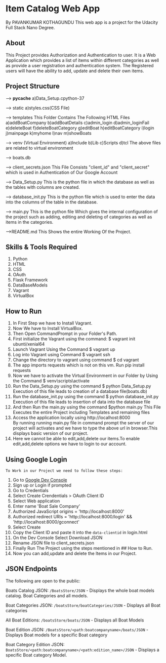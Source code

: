 # Item Catalog Web App
By PAVANKUMAR KOTHAGUNDU
This web app is a project for the Udacity Full Stack Nano Degree.


## About
This Project provides Authorization and Authentication to user.
It is a Web Application which provides a list of items within different categories as well as provide a user registration and authentication system. The Registered users will have the ability to add, update and delete their own items.

## Project Structure

--> __pycache__
	a)Data_Setup.cpython-37
	
--> static
	a)styles.css(CSS File)
	
--> templates
	This Folder Contains The Following HTML Files
	a)addBoatCompany
	b)addBoatDetails
	c)admin_login
	d)admin_loginFail
	e)deleteBoat
	f)deleteBoatCategory
	g)editBoat
	h)editBoatCategory
	i)login
	j)mainpage
	k)myhome
	l)nav
	m)showBoats
	
--> venv (Virtual Environment)
	a)Include
	b)Lib
	c)Scripts
	d)tcl
	The above files are related to virtual environment
	
--> boats.db

--> client_secrets.json
	This File Consists "client_id" and "client_secret" which is used in Authentication of Our Google Account
	
--> Data_Setup.py
	This is the python file in which the database as well as the tables with columns are created.

--> database_init.py
	This is the python file which is used to enter the data into the columns of the table in the database.

--> main.py
	This is the python file Which gives the internal configuration of the project such as adding, editing and deleting of categories as well as items in the categories.

-->README.md
	This Shows the entire Working Of the Project.


## Skills & Tools Required

1. Python
2. HTML
3. CSS
4. OAuth
5. Flask Framework
6. DataBaseModels
7. Vagrant
8. VirtualBox


## How to Run

1. In First Step we have to Install Vagrant.
2. Now We have to Install VirtualBox.
3. Then Open CommandPrompt in your Folder's Path.
4. First initialize the Vagrant using the command:
	$ vagrant init ubunti/xenial64
5. Launch Vagrant Using the Command
	$ vagrant up
6. Log into Vagrant using Command
	$ vagrant ssh
7. Change the directory to vagrant using command
	$ cd vagrant
8. The app imports requests which is not on this vm. Run pip install requests
9. Now we have to activate the Virtual Environment in our Folder by Using the Command
	$ venv\scripts\activate
10. Run the Data_Setup.py using the command
	$ python Data_Setup.py
	 Execution of this file leads to creation of a database file(boats.db) 
11. Run the database_init.py using the command
	$ python database_init.py
	Execution of this file leads to insertion of data into the database file
12. And then Run the main.py using the command 
	$python main.py
	This File Executes the entire Project including Templates and remaining files
13. Access the application locally using http://localhost:8000	
	By running running main.py file in command prompt the server of our project will activates and we have to type the above url in browser.This displays basic version of our project.
14. Here we cannot be able to edit,add,delete our items.To enable edit,add,delete options we have to login to our 
	account.

## Using Google Login
	To Work in our Project we need to follow these steps:

1. Go to [Google Dev Console](https://console.developers.google.com)
2. Sign up or Login if prompted
3. Go to Credentials
4. Select Create Crendentials > OAuth Client ID
5. Select Web application
6. Enter name 'Boat Sale Company'
7. Authorized JavaScript origins = 'http://localhost:8000'
8. Authorized redirect URIs = 'http://localhost:8000/login' && 'http://localhost:8000/gconnect'
9. Select Create
10. Copy the Client ID and paste it into the `data-clientid` in login.html
11. On the Dev Console Select Download JSON
12. Rename JSON file to client_secrets.json
13. Finally Run The Project using the steps mentioned in ## How to Run.
14. Now you can add,update and delete the Items in our Project.

## JSON Endpoints
The following are open to the public:

Boats Catalog JSON: `/BoatsStore/JSON`
    - Displays the whole boat models catalog. Boat Categories and all models.

Boat Categories JSON: `/boatsStore/boatCategories/JSON`
    - Displays all Boat categories
	
All Boat Editions: `/boatsStore/boats/JSON`
	- Displays all Boat Models

Boat Edition JSON: `/BoatsStore/<path:boatcompanyname>/boats/JSON`
    - Displays Boat models for a specific Boat category

Boat Category Edition JSON: `BoatsStore/<path:boatcompanyname>/<path:edition_name>/JSON`
    - Displays a specific Boat category Model.

